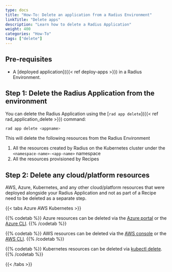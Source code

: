 ```yaml
---
type: docs
title: "How-To: Delete an application from a Radius Environment"
linkTitle: "Delete apps"
description: "Learn how to delete a Radius Application"
weight: 400
categories: "How-To"
tags: ["delete"]
---
```


## Pre-requisites

- A [deployed application]({{< ref deploy-apps >}}) in a Radius Environment.

## Step 1: Delete the Radius Application from the environment

You can delete the Radius Application using the [`rad app delete`]({{< ref rad_application_delete >}}) command:

```bash
rad app delete <appname>
```

This will delete the following resources from the Radius Environment

1. All the resources created by Radius on the Kubernetes cluster under the `<namespace-name>-<app-name>` namespace
2. All the resources provisioned by Recipes

## Step 2: Delete any cloud/platform resources

AWS, Azure, Kubernetes, and any other cloud/platform resources that were deployed alongside your Radius Application and not as part of a Recipe need to be deleted as a separate step.

{{< tabs Azure AWS Kubernetes >}}

{{% codetab %}}
Azure resources can be deleted via the [Azure portal](https://portal.azure.com/) or the [Azure CLI](https://learn.microsoft.com/cli/azure/resource?view=azure-cli-latest#az-resource-delete).
{{% /codetab %}}

{{% codetab %}}
 AWS resources can be deleted via the [AWS console](https://aws.amazon.com/console/) or the [AWS CLI](https://docs.aws.amazon.com/cli/latest/reference/cloudcontrol/delete-resource.html).
{{% /codetab %}}

{{% codetab %}}
Kubernetes resources can be deleted via [kubectl delete](https://kubernetes.io/docs/reference/kubectl/cheatsheet/#deleting-resources).
{{% /codetab %}}

{{< /tabs >}}
